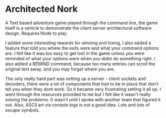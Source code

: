 # Architected Nork

A Text based adventure game played through the command line, the game itself is a vehicle to demonstrate the client server architectural software design. Requires Node to play.

I added some interesting rewards for winning and losing, I also added a feature that told you where the exits were and what your command options are. I felt like it was too easy to get lost in the game unless you were reminded of what your options were
when you didnt do something right. I also added a REMIND command, because too many entries can scroll the original text away, and you may forget where you are. 

The only really hard part was setting up a server - client sockets and decoders, there were a lot of components that had to be in place that don't tell you when they dont work. So it became very frustrating setting it all up. I went through
the resources provided to me but I felt like it wasn't really solving the problems. It wasn't until I spoke with another team that figured it out. Also, ASCII art via console logs is not a good idea. Lots and lots of escape symbols.


